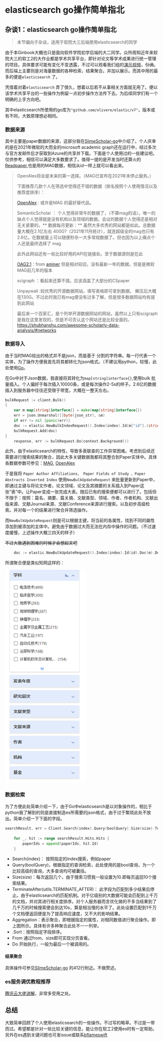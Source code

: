 # elasticsearch go操作简单指北

## 杂谈1：elasticsearch go操作简单指北

> 本节偏向于杂谈，适用于软院大三后端使用elasticsearch的同学

由于本Ginbook大概也只是面向软件学院初学后端的大二同学。众所周知近年来软院大三的软工2的大作业都是学术共享平台，即针对论文等学术成果进行统一管理的项目。具体要求可能有变化不变透露，不过可以观看我们组的[演示视频](https://www.bilibili.com/video/BV1SF411B7fG)，~~引流~~。而后端上主要则是对海量数据的各种检索，结果聚合。并加以展示。而其中用的最多的便是`elasticsearch` 了。

凭借着对着`elasticsearch` 弄了很久，想着以后若不从事相关方面就无用了。便以该学术共享平台的一些操作为例留一点初步操作方法传下去。为后续同学们有一个明确的上手方向吧。

其中elasticsearch所使用的go库为`"github.com/olivere/elastic/v7"`，版本或有不同，大致原理想必相同。

### 数据来源

其中主要是paper数据的来源，这部分我在[SlimeScholar-go](https://github.com/BFlameSwift/SlimeScholar-Go#%E8%87%B4%E8%B0%A2)中介绍了。个人庆幸的是在2021年微软的大而全的microsoft academic graph还在运行中，经过多次与官方发邮件后才获取到Azure的共享并下载。下面是个人使用过的一些建议吧。仅供参考，相信可以满足大多数要求了。值得一提的是开发当时还算火的[Readpaper](https://readpaper.com),也是用的MAG数据，相信从id一样上就可以看出来。

> OpenAlex将会是未来的第一选择。（MAG已宣布在2021年末停止服务。）
>
> 下面推荐几款个人在筛选中觉得还不错的数据（排名按照个人使用情况以及推荐度排序）：
>
> [OpenAlex](http://openalex.org) : 或许是MAG 的最好替代品。
>
> SemanticScholar ： 个人觉得非常牛的数据了，（不算mag的话）。唯一的缺点个人觉得就是没有机构以及领域的数据。会议的数据个人觉得还是相对无关紧要的。\*\* 数据每月更新：\*\* 虽然大多优秀的网站都是如此。总数据量大概在2.1亿左右 400G?（2021年11月统计），就连超级全的mag也只有2.6亿。在数据量上可以随便秒杀一大多常规数据了。但也因为以上痛点个人还是最终选择了 mag
>
> 此外此网站还有一些比较好用的API在链接处。至于数据源则是在此
>
> [OAG2.1](https://www.aminer.cn/open-academic-graph)：from [aminer](https://www.aminer.cn/data/?nav=openData#Academic-Social-Network) 但是相对较旧，没有最新一年的数据。但是是微软MAG前几年的版本
>
> scigraph ：看起来还算不错。应该涵盖了大部分的CSpaper
>
> Unpaywall :较优秀的开源数据网站，填写表格即可拿到数据。 解压后大概在130G。不过此时我已有mag便没有过多了解，但是很多数据网站均有提到此网站
>
> 最后来一个百家汇，是个列举开源数据网站的网站，虽然以上只有scigraph是我在这里发现的，但是不可否认这个网站还是比较全面的。https://shubhanshu.com/awesome-scholarly-data-analysis/#networks

### 数据导入

由于当时MAG给出的格式并不是json，而是基于 分割的字符串。每一行代表一个实体，为了操作方便我首先将其都转化为json格式。（不建议用python，较慢，此处使用[Go](https://github.com/BFlameSwift/SlimeScholar-Go/blob/master/scripts/parse\_json.go)。

在Go中对于Json数据，我直接将其转化为`map[string]interface{}`,使用bulk 批量插入。个人偏好于每次插入10000条，或是每次操作2-5s的样子。2.6亿的数据插入到服务器中往往还受限于带宽，大概在一整天左右。

```go
bulkRequest := client.Bulk()
{
    var m map[string]interface{} = make(map[string]interface{})
	err = json.Unmarshal([]byte(json_str), &m)
	if err != nil {panic(err)}
	doc := elastic.NewBulkIndexRequest().Index(index).Id(m["id"].(string)).Doc(m)
    bulkRequest.Add(doc)
}
	response, err := bulkRequest.Do(context.Background())
```

此外，由于elasticsearch的特性，导致多表联查的工作异常困难。考虑到后续还需要进行搜索结果的聚合，因此大多关键数据我都将其整合到Paper实体中。具体各数据参数可参见：[MAG](https://docs.microsoft.com/en-us/academic-services/graph/reference-data-schema), [OpenAlex](https://docs.openalex.org/about-the-data)

于是我将 `Paper Author Affiliations、 Paper Fields of Study 、Paper Abstracts Inverted Index` 使用`NewBulkUpdateRequest` 来批量更新到Paper中，即通过主键与将论文作者，论文领域、论文及其摘要的关系插入到Paper这张“表”中。让Paper变成一张完成大表。随后已有的搜索便都可以进行了。包括但不限于：按照：篇名、摘要、篇关摘、文献类型、领域、作者、作者机构、文献出版来源、文献Journal来源、文献Conference来源进行搜索。以及初步高级检索。并对每一个的结果进行聚合并筛选操作。

而`NewBulkUpdateRequest`则是可以根据主键，将当前的各属性，找到不同的屬性添加到被添加的主体中。避免由于数据过大而无法在内存中操作的问题。（不过速度缓慢，上述操作大概三四天的样子）

~~不过大致遇到困难的时候才会想起来吧~~

```go
	doc := elastic.NewBulkUpdateRequest().Index(index).Id(id).Doc(m).DocAsUpsert(false)
```

所谓聚合便是类似知网这样的：

![image-20220428153741182](img/pn1-elasticsearch-basic-guide/image-20220428153741182.png)

### 数据检索

为了方便此处简单介绍一下，由于Go中elasticsearch是以对象操作的，相比于python我了解到的则是直接制造es所需要的json格式，由于过于繁琐此处不放出。简单介绍一下下面的字段。

```go
searchResult, err = Client.Search(index).Query(boolQuery).Size(size).TerminateAfter(utils.TERMINATE_AFTER).Aggregation("conference", conference_agg).Aggregation("journal", journal_id_agg).Aggregation("doctype", doc_type_agg).Aggregation("fields", fields_agg).Aggregation("publisher", publisher_agg).Aggregation("min_year", min_year_agg).Aggregation("max_year", max_year_agg).Sort("citation_count", ascending).From((page - 1) * size).Do(context.Background())

	for _, hit := range searchResult.Hits.Hits {
		paperIds = append(paperIds, hit.Id)
	}
```

* Search(index)： 按照指定的index搜索，例如paper
* Query(boolQuery)，根据指定的查询检索，此处使用的是bool查询，为一个比较高级的查询，大多查询均可被囊括。
* Size(size)：每次返回几个，由于搜索习惯我一般设置为10.即每页返回10个搜索结果。
* TerminateAfter(utils.TERMINATE\_AFTER)： 此字段为匹配到多少结果后停止。由于elasticsearch的匹配机制。对于亿级别的大数据可能会匹配到上千万的文档，并对其进行相关度排序。对个人服务器而言优化做的不多当结果到了几千万的时候搜索便会到达10s，算是相当慢的水平了。此处设置匹配到1千万个文档便返回便是为了提高响应速度，又不大的影响结果。
* Aggregation：表示聚合，即根据指定的属性，对相同数值进行聚合操作。即上图所示。具体有许多种聚合此处不一一列举。
* .Sort：按照指定字段排序。
* From 通过from、size即可实现分页查看。
* Do 开始执行，一般为最后一个被调用的。

#### 结果聚合

具体操作可参见[SlimeScholar-go](https://github.com/BFlameSwift/SlimeScholar-Go/blob/master/service/my\_elasticsearch.go) 的412行附近。不做赘述。

### es服务调优教程推荐

[腾讯云大佬讲解](https://cloud.tencent.com/developer/article/1896412?from=article.detail.1357698)，非常多受用之处。

## 总结

大致简单回顾了个人使用elasticsearch的一些操作。不过写的略草。不过是一带而过。希望都是针对一些比较关键的信息，能让你在软工2使用es时有一定帮助。另外在es遇到关键问题也可发issue或联系[bflameswift](https://github.com/BFlameSwift)
